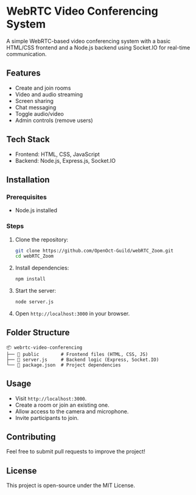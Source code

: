 # WebRTC Video Conferencing System

A simple WebRTC-based video conferencing system with a basic HTML/CSS frontend and a Node.js backend using Socket.IO for real-time communication.

## Features
- Create and join rooms
- Video and audio streaming
- Screen sharing
- Chat messaging
- Toggle audio/video
- Admin controls (remove users)

## Tech Stack
- Frontend: HTML, CSS, JavaScript
- Backend: Node.js, Express.js, Socket.IO

## Installation

### Prerequisites
- Node.js installed

### Steps
1. Clone the repository:
   ```sh
   git clone https://github.com/OpenOct-Guild/webRTC_Zoom.git
   cd webRTC_Zoom
   ```

2. Install dependencies:
   ```sh
   npm install
   ```

3. Start the server:
   ```sh
   node server.js
   ```

4. Open `http://localhost:3000` in your browser.

## Folder Structure
```
📦 webrtc-video-conferencing
├── 📂 public        # Frontend files (HTML, CSS, JS)
├── 📜 server.js     # Backend logic (Express, Socket.IO)
└── 📜 package.json  # Project dependencies
```

## Usage
- Visit `http://localhost:3000`.
- Create a room or join an existing one.
- Allow access to the camera and microphone.
- Invite participants to join.

## Contributing
Feel free to submit pull requests to improve the project!

## License
This project is open-source under the MIT License.

